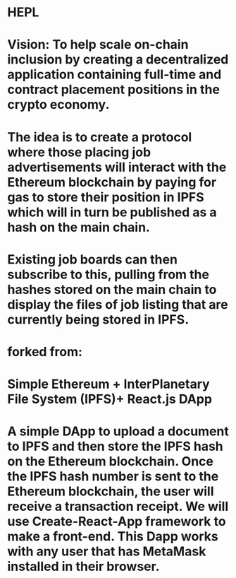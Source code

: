 # HEPL

# Vision: To help scale on-chain inclusion by creating a decentralized application containing full-time and contract placement positions in the crypto economy.

# The idea is to create a protocol where those placing job advertisements will interact with the Ethereum blockchain by paying for gas to store their position in IPFS which will in turn be published as a hash on the main chain.

# Existing job boards can then subscribe to this, pulling from the hashes stored on the main chain to display the files of job listing that are currently being stored in IPFS.

# forked from:

# Simple Ethereum + InterPlanetary File System (IPFS)+ React.js DApp

# A simple DApp to upload a document to IPFS and then store the IPFS hash on the Ethereum blockchain. Once the IPFS hash number is sent to the Ethereum blockchain, the user will receive a transaction receipt. We will use Create-React-App framework to make a front-end. This Dapp works with any user that has MetaMask installed in their browser.
